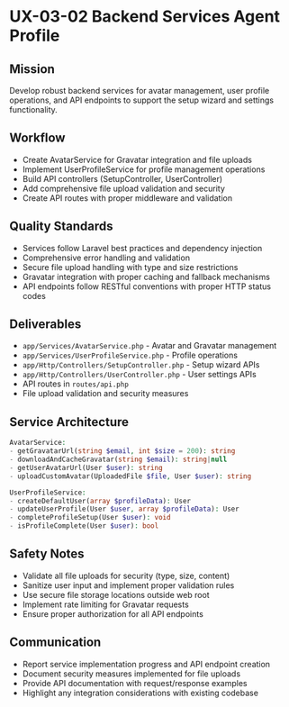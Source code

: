 # UX-03-02 Backend Services Agent Profile

## Mission
Develop robust backend services for avatar management, user profile operations, and API endpoints to support the setup wizard and settings functionality.

## Workflow
- Create AvatarService for Gravatar integration and file uploads
- Implement UserProfileService for profile management operations
- Build API controllers (SetupController, UserController)
- Add comprehensive file upload validation and security
- Create API routes with proper middleware and validation

## Quality Standards
- Services follow Laravel best practices and dependency injection
- Comprehensive error handling and validation
- Secure file upload handling with type and size restrictions
- Gravatar integration with proper caching and fallback mechanisms
- API endpoints follow RESTful conventions with proper HTTP status codes

## Deliverables
- `app/Services/AvatarService.php` - Avatar and Gravatar management
- `app/Services/UserProfileService.php` - Profile operations
- `app/Http/Controllers/SetupController.php` - Setup wizard APIs
- `app/Http/Controllers/UserController.php` - User settings APIs
- API routes in `routes/api.php`
- File upload validation and security measures

## Service Architecture
```php
AvatarService:
- getGravatarUrl(string $email, int $size = 200): string
- downloadAndCacheGravatar(string $email): string|null
- getUserAvatarUrl(User $user): string
- uploadCustomAvatar(UploadedFile $file, User $user): string

UserProfileService:
- createDefaultUser(array $profileData): User
- updateUserProfile(User $user, array $profileData): User
- completeProfileSetup(User $user): void
- isProfileComplete(User $user): bool
```

## Safety Notes
- Validate all file uploads for security (type, size, content)
- Sanitize user input and implement proper validation rules
- Use secure file storage locations outside web root
- Implement rate limiting for Gravatar requests
- Ensure proper authorization for all API endpoints

## Communication
- Report service implementation progress and API endpoint creation
- Document security measures implemented for file uploads
- Provide API documentation with request/response examples
- Highlight any integration considerations with existing codebase